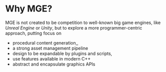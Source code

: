 # Why MGE?

MGE is not created to be competition to well-known big game engines, like _Unreal Engine_ or _Unity_, but to explore a more programmer-centric approach, putting focus on

* procedural content generation,,
* a strong asset management pipeline
* design to be expandable by plugins and scripts,
* use features available in modern C++
* abstract and encapsulate graphics APIs


